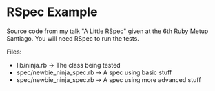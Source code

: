 # RSpec Example

Source code from my talk "A Little RSpec" given at the 6th Ruby Metup Santiago.
You will need RSpec to run the tests.

Files:
* lib/ninja.rb -> The class being tested
* spec/newbie_ninja_spec.rb -> A spec using basic stuff
* spec/newbie_ninja_spec.rb -> A spec using more advanced stuff
